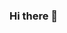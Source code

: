### Hi there 👋

<!--
**xuzhc/xuzhc** is a ✨ _special_ ✨ repository because its `README.md` (this file) appears on your GitHub profile.

Here are some ideas to get you started:

- 🔭 I’m currently working on ...
- 🌱 I’m currently learning ...
- 👯 I’m looking to collaborate on ...
- 🤔 I’m looking for help with ...
- 💬 Ask me about ...
- 📫 How to reach me: ...
- 😄 Pronouns: ...
- ⚡ Fun fact: ...

npm insatll

--BlueLake 主题依赖
$ npm install hexo-renderer-jade@0.3.0 --save
$ npm install hexo-renderer-stylus --save


npm install hexo-deployer-git
-->



